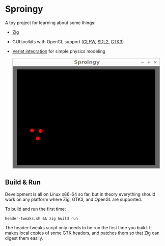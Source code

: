 # Sproingy

A toy project for learning about some things:
 * [Zig](https://ziglang.org/)
 * GUI toolkits with OpenGL support ([GLFW](https://www.glfw.org/), [SDL2](http://wiki.libsdl.org/), [GTK3](https://developer.gnome.org/gtk3/stable/))
 * [Verlet integration](https://en.wikipedia.org/wiki/Verlet_integration) for simple physics modeling

    <img src="./misc/20210526_sproingy.gif" width="480" height="360">


## Build & Run

Development is all on Linux x86-64 so far, but in theory everything should work on any platform where Zig, GTK3, and OpenGL are supported.

To build and run the first time:
```
header-tweaks.sh && zig build run
```
The header-tweaks script only needs to be run the first time you build. It makes local copies of some GTK headers, and patches them so that Zig can digest them easily.
